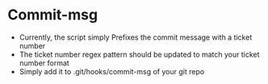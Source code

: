 # Commit-msg
- Currently, the script simply Prefixes the commit message with a ticket number
- The ticket number regex pattern should be updated to match your ticket number format
- Simply add it to .git/hooks/commit-msg of your git repo